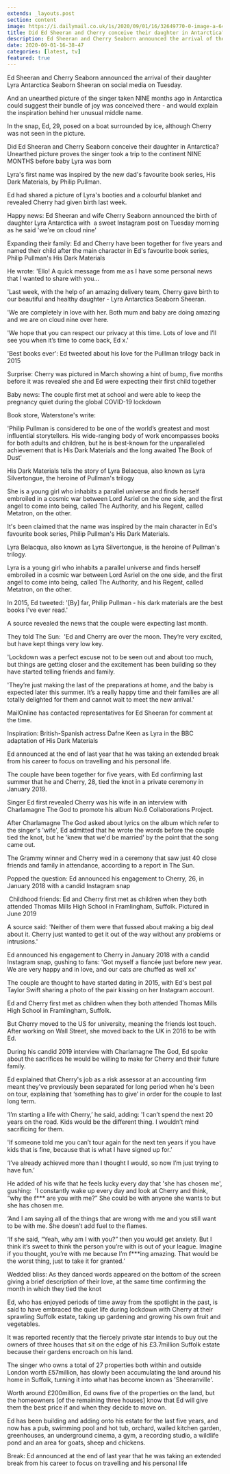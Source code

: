 ```yaml
---
extends: _layouts.post
section: content
image: https://i.dailymail.co.uk/1s/2020/09/01/16/32649770-0-image-a-64_1598974249754.jpg 
title: Did Ed Sheeran and Cherry conceive their daughter in Antarctica? 
description: Ed Sheeran and Cherry Seaborn announced the arrival of their daughter Lyra Antarctica Seaborn Sheeran on social media on Tuesday.  
date: 2020-09-01-16-38-47 
categories: [latest, tv] 
featured: true 
--- 
```

Ed Sheeran and Cherry Seaborn announced the arrival of their daughter Lyra Antarctica Seaborn Sheeran on social media on Tuesday. 

And an unearthed picture of the singer taken NINE months ago in Antarctica could suggest their bundle of joy was conceived there - and would explain the inspiration behind her unusual middle name.

In the snap, Ed, 29, posed on a boat surrounded by ice, although Cherry was not seen in the picture. 

Did Ed Sheeran and Cherry Seaborn conceive their daughter in Antarctica? Unearthed picture proves the singer took a trip to the continent NINE MONTHS before baby Lyra was born

Lyra's first name was inspired by the new dad's favourite book series, His Dark Materials, by Philip Pullman. 

Ed had shared a picture of Lyra's booties and a colourful blanket and revealed Cherry had given birth last week. 

Happy news: Ed Sheeran and wife Cherry Seaborn announced the birth of daughter Lyra Antarctica with  a sweet Instagram post on Tuesday morning as he said 'we're on cloud nine'

Expanding their family: Ed and Cherry have been together for five years and named their child after the main character in Ed's favourite book series, Philip Pullman's His Dark Materials  

He wrote: 'Ello! A quick message from me as I have some personal news that I wanted to share with you... 

'Last week, with the help of an amazing delivery team, Cherry gave birth to our beautiful and healthy daughter - Lyra Antarctica Seaborn Sheeran.

'We are completely in love with her. Both mum and baby are doing amazing and we are on cloud nine over here. 

'We hope that you can respect our privacy at this time. Lots of love and I’ll see you when it’s time to come back, Ed x.'

'Best books ever': Ed tweeted about his love for the Pulllman trilogy back in 2015

Surprise: Cherry was pictured in March showing a hint of bump, five months before it was revealed she and Ed were expecting their first child together

Baby news: The couple first met at school and were able to keep the pregnancy quiet during the global COVID-19 lockdown

Book store, Waterstone's write: 

'Philip Pullman is considered to be one of the world’s greatest and most influential storytellers. His wide-ranging body of work encompasses books for both adults and children, but he is best-known for the unparalleled achievement that is His Dark Materials and the long awaited The Book of Dust' 

His Dark Materials tells the story of Lyra Belacqua, also known as Lyra Silvertongue, the heroine of Pullman's trilogy

She is a young girl who inhabits a parallel universe and finds herself embroiled in a cosmic war between Lord Asriel on the one side, and the first angel to come into being, called The Authority, and his Regent, called Metatron, on the other.  

It's been claimed that the name was inspired by the main character in Ed's favourite book series, Philip Pullman's His Dark Materials. 

Lyra Belacqua, also known as Lyra Silvertongue, is the heroine of Pullman's trilogy.  

Lyra is a young girl who inhabits a parallel universe and finds herself embroiled in a cosmic war between Lord Asriel on the one side, and the first angel to come into being, called The Authority, and his Regent, called Metatron, on the other. 

In 2015, Ed tweeted: '[By] far, Philip Pullman - his dark materials are the best books I've ever read.'

A source revealed the news that the couple were expecting last month.

They told The Sun:  'Ed and Cherry are over the moon. They’re very excited, but have kept things very low key. 

'Lockdown was a perfect excuse not to be seen out and about too much, but things are getting closer and the excitement has been building so they have started telling friends and family.

'They’re just making the last of the preparations at home, and the baby is expected later this summer. It’s a really happy time and their families are all totally delighted for them and cannot wait to meet the new arrival.'

MailOnline has contacted representatives for Ed Sheeran for comment at the time.  

Inspiration: British-Spanish actress Dafne Keen as Lyra in the BBC adaptation of His Dark Materials

Ed announced at the end of last year that he was taking an extended break from his career to focus on travelling and his personal life. 

The couple have been together for five years, with Ed confirming last summer that he and Cherry, 28, tied the knot in a private ceremony in January 2019. 

Singer Ed first revealed Cherry was his wife in an interview with Charlamagne The God to promote his album No.6 Collaborations Project.

After Charlamagne The God asked about lyrics on the album which refer to the singer's 'wife', Ed admitted that he wrote the words before the couple tied the knot, but he 'knew that we'd be married' by the point that the song came out. 

The Grammy winner and Cherry wed in a ceremony that saw just 40 close friends and family in attendance, according to a report in The Sun. 

Popped the question: Ed announced his engagement to Cherry, 26, in January 2018 with a candid Instagram snap

 Childhood friends: Ed and Cherry first met as children when they both attended Thomas Mills High School in Framlingham, Suffolk. Pictured in June 2019

A source said: 'Neither of them were that fussed about making a big deal about it. Cherry just wanted to get it out of the way without any problems or intrusions.'

Ed announced his engagement to Cherry in January 2018 with a candid Instagram snap, gushing to fans: 'Got myself a fiancée just before new year. We are very happy and in love, and our cats are chuffed as well xx'

The couple are thought to have started dating in 2015, with Ed's best pal Taylor Swift sharing a photo of the pair kissing on her Instagram account.

Ed and Cherry first met as children when they both attended Thomas Mills High School in Framlingham, Suffolk. 

But Cherry moved to the US for university, meaning the friends lost touch. After working on Wall Street, she moved back to the UK in 2016 to be with Ed.  

During his candid 2019 interview with Charlamagne The God, Ed spoke about the sacrifices he would be willing to make for Cherry and their future family.

Ed explained that Cherry's job as a risk assessor at an accounting firm meant they've previously been separated for long period when he's been on tour, explaining that ‘something has to give’ in order for the couple to last long term. 

‘I’m starting a life with Cherry,’ he said, adding: 'I can’t spend the next 20 years on the road. Kids would be the different thing. I wouldn’t mind sacrificing for them.

'If someone told me you can’t tour again for the next ten years if you have kids that is fine, because that is what I have signed up for.’ 

‘I’ve already achieved more than I thought I would, so now I’m just trying to have fun.’ 

He added of his wife that he feels lucky every day that 'she has chosen me', gushing:  'I constantly wake up every day and look at Cherry and think, “why the f*** are you with me?” She could be with anyone she wants to but she has chosen me.

‘And I am saying all of the things that are wrong with me and you still want to be with me. She doesn’t add fuel to the flames.

‘If she said, “Yeah, why am I with you?” then you would get anxiety. But I think it’s sweet to think the person you’re with is out of your league. Imagine if you thought, you’re with me because I’m f***ing amazing. That would be the worst thing, just to take it for granted.’ 

Wedded bliss: As they danced words appeared on the bottom of the screen giving a brief description of their love, at the same time confirming the month in which they tied the knot

Ed, who has enjoyed periods of time away from the spotlight in the past, is said to have embraced the quiet life during lockdown with Cherry at their sprawling Suffolk estate, taking up gardening and growing his own fruit and vegetables. 

It was reported recently that the fiercely private star intends to buy out the owners of three houses that sit on the edge of his £3.7million Suffolk estate because their gardens encroach on his land. 

The singer who owns a total of 27 properties both within and outside London worth £57million, has slowly been accumulating the land around his home in Suffolk, turning it into what has become known as 'Sheeranville'. 

Worth around £200million, Ed owns five of the properties on the land, but the homeowners [of the remaining three houses] know that Ed will give them the best price if and when they decide to move on. 

Ed has been building and adding onto his estate for the last five years, and now has a pub, swimming pool and hot tub, orchard, walled kitchen garden, greenhouses, an underground cinema, a gym, a recording studio, a wildlife pond and an area for goats, sheep and chickens. 

Break: Ed announced at the end of last year that he was taking an extended break from his career to focus on travelling and his personal life

